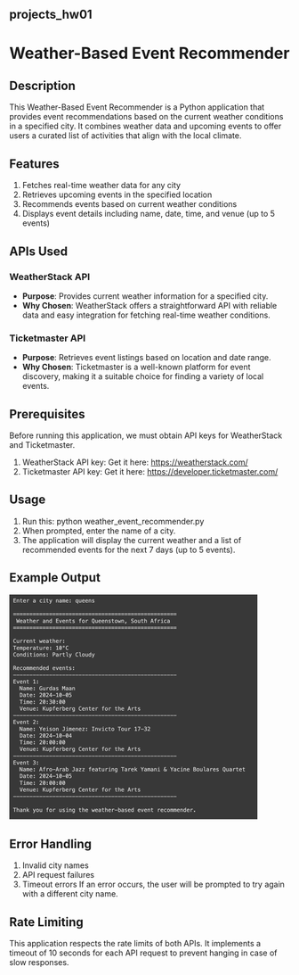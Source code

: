 ## projects_hw01
# Weather-Based Event Recommender
## Description
This Weather-Based Event Recommender is a Python application that provides event recommendations based on the current weather conditions in a specified city. It combines weather data and upcoming events to offer users a curated list of activities that align with the local climate.

## Features
1. Fetches real-time weather data for any city
2. Retrieves upcoming events in the specified location
3. Recommends events based on current weather conditions
4. Displays event details including name, date, time, and venue (up to 5 events)

## APIs Used

### WeatherStack API

- **Purpose**: Provides current weather information for a specified city.
- **Why Chosen**: WeatherStack offers a straightforward API with reliable data and easy integration for fetching real-time weather conditions.

### Ticketmaster API

- **Purpose**: Retrieves event listings based on location and date range.
- **Why Chosen**: Ticketmaster is a well-known platform for event discovery, making it a suitable choice for finding a variety of local events.

## Prerequisites
Before running this application, we must obtain API keys for WeatherStack and Ticketmaster.
1. WeatherStack API key: Get it here: https://weatherstack.com/
2. Ticketmaster API key: Get it here: https://developer.ticketmaster.com/

## Usage
1. Run this: python weather_event_recommender.py
2. When prompted, enter the name of a city.
3. The application will display the current weather and a list of recommended events for the next 7 days (up to 5 events).

## Example Output
![Alt text](https://github.com/rabeyamily/projects_hw01/blob/main/461499382_1641872349701805_7880822590855339719_n.png)
## Error Handling
1. Invalid city names
2. API request failures
3. Timeout errors
If an error occurs, the user will be prompted to try again with a different city name.

## Rate Limiting
This application respects the rate limits of both APIs. It implements a timeout of 10 seconds for each API request to prevent hanging in case of slow responses.
